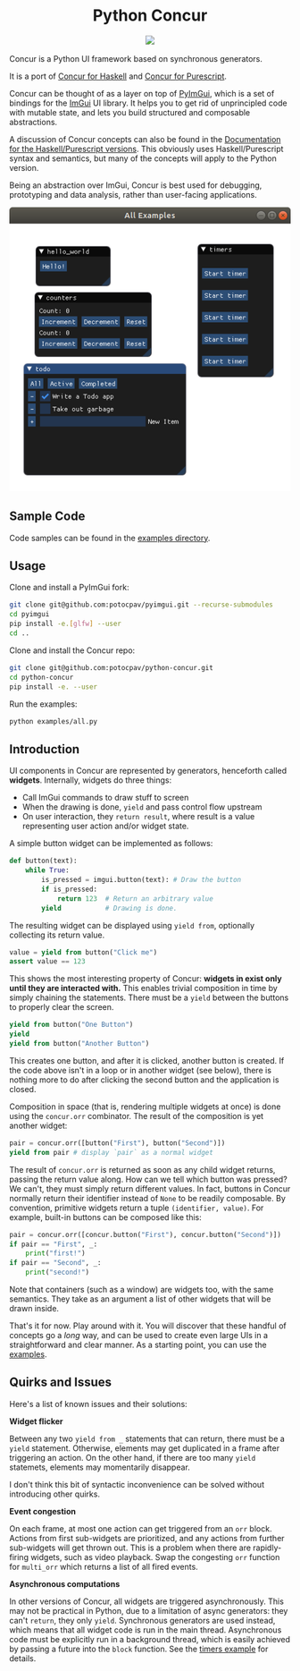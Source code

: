 
<h1 align="center">
  Python Concur
</h1>

<p align="center">
   <img src="https://raw.githubusercontent.com/ajnsit/purescript-concur/master/docs/logo.png" height="100">
</p>

Concur is a Python UI framework based on synchronous generators.

It is a port of [Concur for Haskell](https://github.com/ajnsit/concur) and [Concur for Purescript](https://github.com/ajnsit/purescript-concur).

Concur can be thought of as a layer on top of [PyImGui](https://github.com/swistakm/pyimgui), which is a set of bindings for the [ImGui](https://github.com/ocornut/imgui) UI library. It helps you to get rid of unprincipled code with mutable state, and lets you build structured and composable abstractions.

A discussion of Concur concepts can also be found in the [Documentation for the Haskell/Purescript versions](https://github.com/ajnsit/concur-documentation/blob/master/README.md). This obviously uses Haskell/Purescript syntax and semantics, but many of the concepts will apply to the Python version.

Being an abstraction over ImGui, Concur is best used for debugging, prototyping and data analysis, rather than user-facing applications.

<p align="center">
<img src="docs/screenshot.png">
</p>

## Sample Code

Code samples can be found in the [examples directory](examples).

## Usage

Clone and install a PyImGui fork:

```sh
git clone git@github.com:potocpav/pyimgui.git --recurse-submodules
cd pyimgui
pip install -e.[glfw] --user
cd ..
```

Clone and install the Concur repo:

```sh
git clone git@github.com:potocpav/python-concur.git
cd python-concur
pip install -e. --user
```

Run the examples:

```sh
python examples/all.py
```

## Introduction

UI components in Concur are represented by generators, henceforth called **widgets**. Internally, widgets do three things:

* Call ImGui commands to draw stuff to screen
* When the drawing is done, `yield` and pass control flow upstream
* On user interaction, they `return result`, where result is a value representing user action and/or widget state.

A simple button widget can be implemented as follows:

```python
def button(text):
    while True:
        is_pressed = imgui.button(text): # Draw the button
        if is_pressed:
            return 123  # Return an arbitrary value
        yield           # Drawing is done.
```

The resulting widget can be displayed using `yield from`, optionally collecting its return value.

```python
value = yield from button("Click me")
assert value == 123
```

This shows the most interesting property of Concur: **widgets in exist only until they are interacted with.** This enables trivial composition in time by simply chaining the statements. There must be a `yield` between the buttons to properly clear the screen.

```python
yield from button("One Button")
yield
yield from button("Another Button")
```

This creates one button, and after it is clicked, another button is created. If the code above isn't in a loop or in another widget (see below), there is nothing more to do after clicking the second button and the application is closed.

Composition in space (that is, rendering multiple widgets at once) is done using the `concur.orr` combinator. The result of the composition is yet another widget:

```python
pair = concur.orr([button("First"), button("Second")])
yield from pair # display `pair` as a normal widget
```

The result of `concur.orr`  is returned as soon as any child widget returns, passing the return value along. How can we tell which button was pressed? We can't, they must simply return different values. In fact, buttons in Concur normally return their identifier instead of `None` to be readily composable. By convention, primitive widgets return a tuple `(identifier, value)`. For example, built-in buttons can be composed like this:

```python
pair = concur.orr([concur.button("First"), concur.button("Second")])
if pair == "First", _:
    print("first!")
if pair == "Second", _:
    print("second!")
```

Note that containers (such as a window) are widgets too, with the same semantics. They take as an argument a list of other widgets that will be drawn inside.

That's it for now. Play around with it. You will discover that these handful of concepts go a *long* way, and can be used to create even large UIs in a straightforward and clear manner. As a starting point, you can use the [examples](examples).


## Quirks and Issues

Here's a list of known issues and their solutions:

**Widget flicker**

Between any two `yield from _` statements that can return, there must be a `yield` statement. Otherwise, elements may get duplicated in a frame after triggering an action. On the other hand, if there are too many `yield` statemets, elements may momentarily disappear.

I don't think this bit of syntactic inconvenience can be solved without introducing other quirks.

**Event congestion**

On each frame, at most one action can get triggered from an `orr` block. Actions from first sub-widgets are prioritized, and any actions from further sub-widgets will get thrown out. This is a problem when there are rapidly-firing widgets, such as video playback. Swap the congesting `orr` function for `multi_orr` which returns a list of all fired events.

**Asynchronous computations**

In other versions of Concur, all widgets are triggered asynchronously. This may not be practical in Python, due to a limitation of async generators: they can't `return`, they only `yield`. Synchronous generators are used instead, which means that all widget code is run in the main thread. Asynchronous code must be explicitly run in a background thread, which is easily achieved by passing a future into the `block` function. See the [timers example](examples/timers.py) for details.
